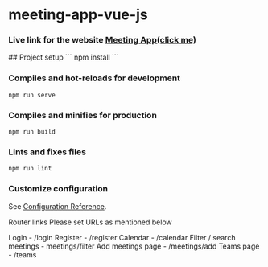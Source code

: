 # meeting-app-vue-js
<h3> Live link for the website <a href="https://precious-bienenstitch-cdeac3.netlify.app/">Meeting App(click me) </a> </h3>
## Project setup
```
npm install
```

### Compiles and hot-reloads for development
```
npm run serve
```

### Compiles and minifies for production
```
npm run build
```

### Lints and fixes files
```
npm run lint
```

### Customize configuration
See [Configuration Reference](https://cli.vuejs.org/config/).





Router links 
Please set URLs as mentioned below

Login - /login
Register - /register
Calendar - /calendar
Filter / search meetings - meetings/filter
Add meetings page - /meetings/add
Teams page - /teams

